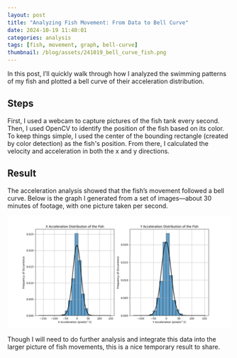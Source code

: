 ```yaml
---
layout: post
title: "Analyzing Fish Movement: From Data to Bell Curve"
date: 2024-10-19 11:40:01
categories: analysis
tags: [fish, movement, graph, bell-curve]
thumbnail: /blog/assets/241019_bell_curve_fish.png
---
```


In this post, I’ll quickly walk through how I analyzed the swimming patterns of my fish and plotted a bell curve of their acceleration distribution.

## Steps
First, I used a webcam to capture pictures of the fish tank every second. Then, I used OpenCV to identify the position of the fish based on its color. To keep things simple, I used the center of the bounding rectangle (created by color detection) as the fish's position. From there, I calculated the velocity and acceleration in both the x and y directions.

## Result
The acceleration analysis showed that the fish’s movement followed a bell curve. Below is the graph I generated from a set of images—about 30 minutes of footage, with one picture taken per second.

![Bell Curve of Fish Speeds](/blog/assets/241019_bell_curve_fish.png)

Though I will need to do further analysis and integrate this data into the larger picture of fish movements, this is a nice temporary result to share.